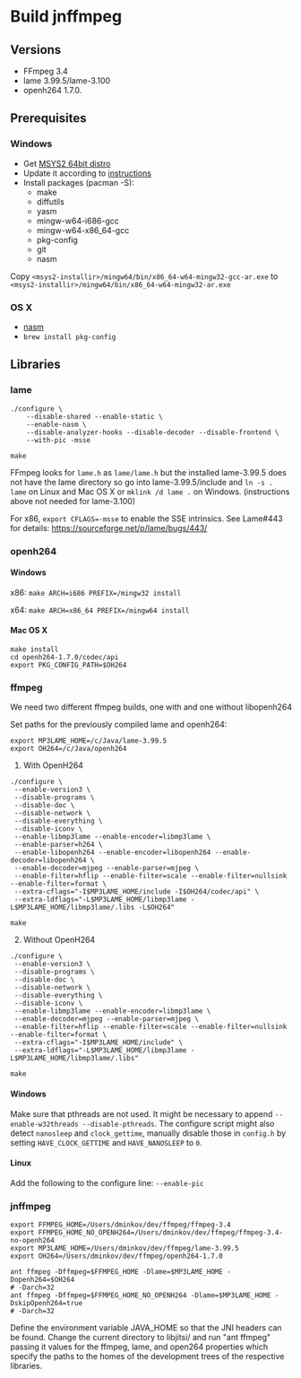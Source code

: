 ﻿Build jnffmpeg
==============

Versions
--------
- FFmpeg 3.4
- lame 3.99.5/lame-3.100
- openh264 1.7.0.

Prerequisites
-------------

### Windows
- Get [MSYS2 64bit distro](http://www.msys2.org/)
- Update it according to [instructions](https://github.com/msys2/msys2/wiki/MSYS2-installation)
- Install packages (pacman -S):
  - make
  - diffutils
  - yasm
  - mingw-w64-i686-gcc
  - mingw-w64-x86_64-gcc
  - pkg-config
  - git
  - nasm

Copy `<msys2-installir>/mingw64/bin/x86_64-w64-mingw32-gcc-ar.exe` to
`<msys2-installir>/mingw64/bin/x86_64-w64-mingw32-ar.exe`

### OS X
- [nasm](http://www.nasm.us/pub/nasm/releasebuilds/2.13/macosx/nasm-2.13-macosx.zip)
- `brew install pkg-config`


Libraries
---------
### lame

```
./configure \
    --disable-shared --enable-static \
    --enable-nasm \
    --disable-analyzer-hooks --disable-decoder --disable-frontend \
    --with-pic -msse

make
```

FFmpeg looks for `lame.h` as `lame/lame.h` but the installed lame-3.99.5 does not
have the lame directory so go into lame-3.99.5/include and `ln -s . lame` on
Linux and Mac OS X or `mklink /d lame .` on Windows.
(instructions above not needed for lame-3.100)

For x86, `export CFLAGS=-msse` to enable the SSE intrinsics. See Lame#443 for
details: https://sourceforge.net/p/lame/bugs/443/

### openh264

#### Windows
x86:
`make ARCH=i686 PREFIX=/mingw32 install`

x64:
`make ARCH=x86_64 PREFIX=/mingw64 install`

#### Mac OS X
```
make install
cd openh264-1.7.0/codec/api
export PKG_CONFIG_PATH=$OH264
```

### ffmpeg
We need two different ffmpeg builds, one with and one without libopenh264

Set paths for the previously compiled lame and openh264:
```
export MP3LAME_HOME=/c/Java/lame-3.99.5
export OH264=/c/Java/openh264
```

1) With OpenH264
```
./configure \
 --enable-version3 \
 --disable-programs \
 --disable-doc \
 --disable-network \
 --disable-everything \
 --disable-iconv \
 --enable-libmp3lame --enable-encoder=libmp3lame \
 --enable-parser=h264 \
 --enable-libopenh264 --enable-encoder=libopenh264 --enable-decoder=libopenh264 \
 --enable-decoder=mjpeg --enable-parser=mjpeg \
 --enable-filter=hflip --enable-filter=scale --enable-filter=nullsink --enable-filter=format \
 --extra-cflags="-I$MP3LAME_HOME/include -I$OH264/codec/api" \
 --extra-ldflags="-L$MP3LAME_HOME/libmp3lame -L$MP3LAME_HOME/libmp3lame/.libs -L$OH264"

make
```

2) Without OpenH264
```
./configure \
 --enable-version3 \
 --disable-programs \
 --disable-doc \
 --disable-network \
 --disable-everything \
 --disable-iconv \
 --enable-libmp3lame --enable-encoder=libmp3lame \
 --enable-decoder=mjpeg --enable-parser=mjpeg \
 --enable-filter=hflip --enable-filter=scale --enable-filter=nullsink --enable-filter=format \
 --extra-cflags="-I$MP3LAME_HOME/include" \
 --extra-ldflags="-L$MP3LAME_HOME/libmp3lame -L$MP3LAME_HOME/libmp3lame/.libs"

make
```

#### Windows
Make sure that pthreads are not used. It might be necessary to append
`--enable-w32threads --disable-pthreads`. The configure script might also
detect `nanosleep` and `clock_gettime`, manually disable those in `config.h`
by setting `HAVE_CLOCK_GETTIME` and `HAVE_NANOSLEEP` to `0`.

#### Linux
Add the following to the configure line:
`--enable-pic`


### jnffmpeg
```
export FFMPEG_HOME=/Users/dminkov/dev/ffmpeg/ffmpeg-3.4
export FFMPEG_HOME_NO_OPENH264=/Users/dminkov/dev/ffmpeg/ffmpeg-3.4-no-openh264
export MP3LAME_HOME=/Users/dminkov/dev/ffmpeg/lame-3.99.5
export OH264=/Users/dminkov/dev/ffmpeg/openh264-1.7.0

ant ffmpeg -Dffmpeg=$FFMPEG_HOME -Dlame=$MP3LAME_HOME -Dopenh264=$OH264
# -Darch=32
ant ffmpeg -Dffmpeg=$FFMPEG_HOME_NO_OPENH264 -Dlame=$MP3LAME_HOME -DskipOpenh264=true 
# -Darch=32
```

Define the environment variable JAVA_HOME so that the JNI headers can be found.
Change the current directory to libjitsi/ and run "ant ffmpeg" passing it values
for the ffmpeg, lame, and open264 properties which specify the paths to
the homes of the development trees of the respective libraries.
